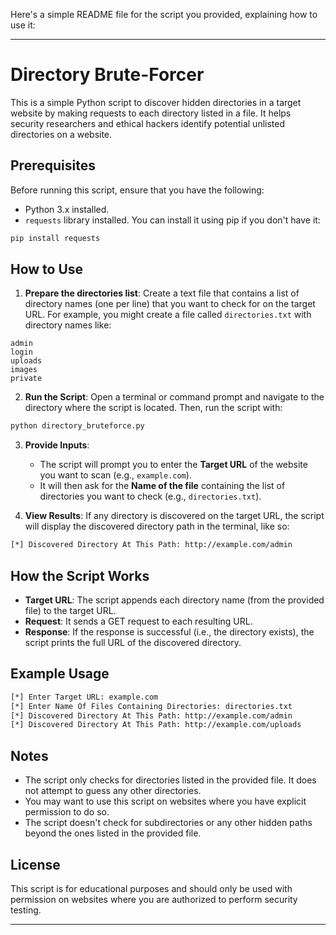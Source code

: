 Here's a simple README file for the script you provided, explaining how to use it:

---

# Directory Brute-Forcer

This is a simple Python script to discover hidden directories in a target website by making requests to each directory listed in a file. It helps security researchers and ethical hackers identify potential unlisted directories on a website.

## Prerequisites

Before running this script, ensure that you have the following:

- Python 3.x installed.
- `requests` library installed. You can install it using pip if you don't have it:

```bash
pip install requests
```

## How to Use

1. **Prepare the directories list**: Create a text file that contains a list of directory names (one per line) that you want to check for on the target URL. For example, you might create a file called `directories.txt` with directory names like:

```
admin
login
uploads
images
private
```

2. **Run the Script**: Open a terminal or command prompt and navigate to the directory where the script is located. Then, run the script with:

```bash
python directory_bruteforce.py
```

3. **Provide Inputs**: 
    - The script will prompt you to enter the **Target URL** of the website you want to scan (e.g., `example.com`).
    - It will then ask for the **Name of the file** containing the list of directories you want to check (e.g., `directories.txt`).

4. **View Results**: If any directory is discovered on the target URL, the script will display the discovered directory path in the terminal, like so:

```bash
[*] Discovered Directory At This Path: http://example.com/admin
```

## How the Script Works

- **Target URL**: The script appends each directory name (from the provided file) to the target URL.
- **Request**: It sends a GET request to each resulting URL.
- **Response**: If the response is successful (i.e., the directory exists), the script prints the full URL of the discovered directory.

## Example Usage

```bash
[*] Enter Target URL: example.com
[*] Enter Name Of Files Containing Directories: directories.txt
[*] Discovered Directory At This Path: http://example.com/admin
[*] Discovered Directory At This Path: http://example.com/uploads
```

## Notes

- The script only checks for directories listed in the provided file. It does not attempt to guess any other directories.
- You may want to use this script on websites where you have explicit permission to do so.
- The script doesn't check for subdirectories or any other hidden paths beyond the ones listed in the provided file.

## License

This script is for educational purposes and should only be used with permission on websites where you are authorized to perform security testing.

---